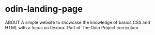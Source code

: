 # odin-landing-page
ABOUT
A simple website to showcase the knowledge of basics CSS and HTML with a focus on flexbox. Part of The Odin Project curriculum